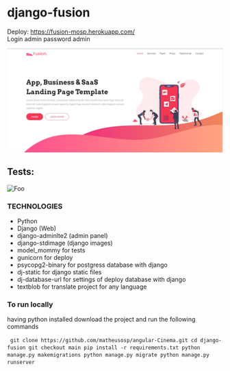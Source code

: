 # django-fusion
Deploy: https://fusion-mosp.herokuapp.com/
<br/>
Login
admin
password
admin

![Foo](https://raw.githubusercontent.com/matheusosp/django-fusion/main/Fusion.jpg)
<br/>
## Tests:<br/>
![Foo](https://raw.githubusercontent.com/matheusosp/django-fusion/main/fusion%20%E2%80%93%20test_views.py.jpg)

### TECHNOLOGIES
- Python
- Django (Web)
- django-adminlte2 (admin panel)
- django-stdimage (django images)
- model_mommy for tests
- gunicorn for deploy
- psycopg2-binary for postgress database with django
- dj-static for django static files
- dj-database-url for settings of deploy database with django
- textblob for translate project for any language

### To run locally

having python installed download the project and run the following commands

​```
git clone https://github.com/matheusosp/angular-Cinema.git
cd django-fusion
git checkout main
pip install -r requirements.txt
python manage.py makemigrations
python manage.py migrate
python manage.py runserver
​```
